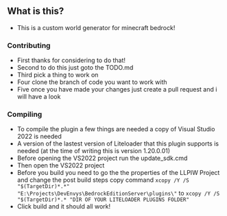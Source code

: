 ## What is this?

- This is a custom world generator for minecraft bedrock!

### Contributing
- First thanks for considering to do that!
- Second to do this just goto the TODO.md
- Third pick a thing to work on
- Four clone the branch of code you want to work with
- Five once you have made your changes just create a pull request and i will have a look

### Compiling
- To compile the plugin a few things are needed a copy of Visual Studio 2022 is needed
- A version of the lastest version of Liteloader that this plugin supports is needed (at the time of writing this is version 1.20.0.01)
- Before opening the VS2022 project run the update_sdk.cmd
- Then open the VS2022 project
- Before you build you need to go the the properties of the LLPIW Project and change the post build steps copy command `
xcopy /Y /S "$(TargetDir)*.*" "E:\Projects\DevEnvys\BedrockEditionServer\plugins\"
` to `
xcopy /Y /S "$(TargetDir)*.* "DIR OF YOUR LITELOADER PLUGINS FOLDER"
`
- Click build and it should all work!
